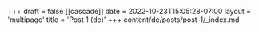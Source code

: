 +++
draft = false
[[cascade]]
date = 2022-10-23T15:05:28-07:00
layout = 'multipage'
title = 'Post 1 (de)'
+++
content/de/posts/post-1/_index.md

